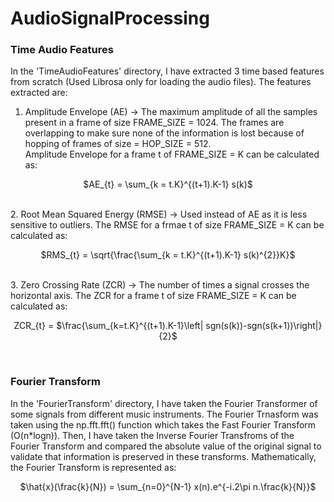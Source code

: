 # AudioSignalProcessing
### Time Audio Features
In the 'TimeAudioFeatures' directory, I have extracted 3 time based features from scratch (Used Librosa only for loading the audio files). The features extracted are:
1. Amplitude Envelope (AE) -> The maximum amplitude of all the samples present in a frame of size FRAME_SIZE = 1024. The frames are overlapping to make sure none of the information is lost because of hopping of frames of size = HOP_SIZE = 512.<br/> Amplitude Envelope for a frame t of FRAME_SIZE = K can be calculated as:<br/>
<p align="center"> $AE_{t}  =  \sum_{k = t.K}^{(t+1).K-1} s(k)$ </p> <br/>
2. Root Mean Squared Energy (RMSE) -> Used instead of AE as it is less sensitive to outliers. The RMSE for a frmae t of size FRAME_SIZE = K can be calculated as:<br/>
<p align="center"> $RMS_{t} = \sqrt{\frac{\sum_{k = t.K}^{(t+1).K-1} s(k)^{2}}K}$ </p><br/>
3. Zero Crossing Rate (ZCR) -> The number of times a signal crosses the horizontal axis. The ZCR for a frame t of size FRAME_SIZE = K can be calculated as: <br/>
<p align="center"> ZCR_{t} = $\frac{\sum_{k=t.K}^{(t+1).K-1}\left| sgn(s(k))-sgn(s(k+1))\right|}{2}$ </p><br/>

### Fourier Transform
In the 'FourierTransform' directory, I have taken the Fourier Transformer of some signals from different music instruments. The Fourier Trnasform was taken using the np.fft.fft() function which takes the Fast Fourier Transform (O(n*logn)). Then, I have taken the Inverse Fourier Transfroms of the Fourier Transform and compared the absolute value of the original signal to validate that information is preserved in these transforms. 
Mathematically, the Fourier Transform is represented as: <br/>
<p align="center">$\hat{x}(\frac{k}{N}) = \sum_{n=0}^{N-1} x(n).e^{-i.2\pi n.\frac{k}{N}}$</p><br/>
